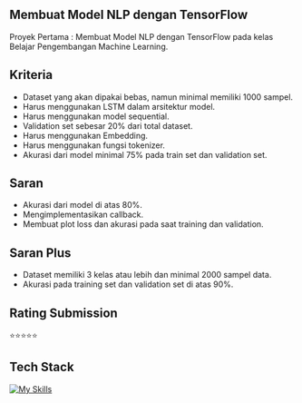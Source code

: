 ## Membuat Model NLP dengan TensorFlow
Proyek Pertama : Membuat Model NLP dengan TensorFlow pada kelas Belajar Pengembangan Machine Learning.

## Kriteria
- Dataset yang akan dipakai bebas, namun minimal memiliki 1000 sampel.
- Harus menggunakan LSTM dalam arsitektur model.
- Harus menggunakan model sequential.
- Validation set sebesar 20% dari total dataset.
- Harus menggunakan Embedding.
- Harus menggunakan fungsi tokenizer.
- Akurasi dari model minimal 75% pada train set dan validation set.

## Saran
- Akurasi dari model di atas 80%.
- Mengimplementasikan callback.
- Membuat plot loss dan akurasi pada saat training dan validation.

## Saran Plus
- Dataset memiliki 3 kelas atau lebih dan minimal 2000 sampel data.
- Akurasi pada training set dan validation set di atas 90%.

## Rating Submission
⭐⭐⭐⭐⭐

## Tech Stack
[![My Skills](https://skillicons.dev/icons?i=python)](https://github.com/takasicode/nlp-tensorflow)
